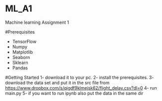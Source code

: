 # ML_A1
Machine learning Assignment 1

#Prerequisites

* TensorFlow 
* Numpy
* Matplotlib 
* Seaborn 
* Sklearn
* Pandas

#Getting Started
  1- download it to your pc.
  2- install the prerequisites.
  3- download the data set and put it in the src file from https://www.dropbox.com/s/qigdf9klmejsk62/flight_delay.csv?dl=0
  4- run main.py
  5- if you want to run ipynb also put the data in the same dir
  

